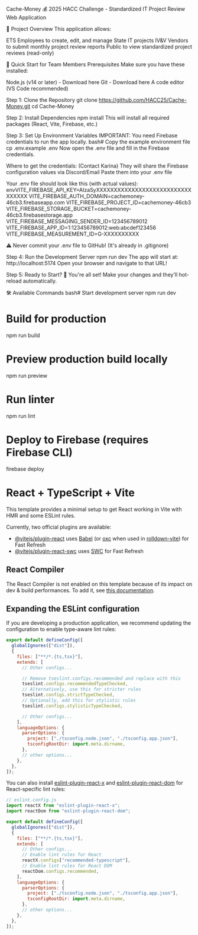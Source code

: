 Cache-Money 💰
2025 HACC Challenge - Standardized IT Project Review Web Application

🎯 Project Overview
This application allows:

ETS Employees to create, edit, and manage State IT projects
IV&V Vendors to submit monthly project review reports
Public to view standardized project reviews (read-only)

🚀 Quick Start for Team Members
Prerequisites
Make sure you have these installed:

Node.js (v14 or later) - Download here
Git - Download here
A code editor (VS Code recommended)

Step 1: Clone the Repository
git clone https://github.com/HACC25/Cache-Money.git
cd Cache-Money

Step 2: Install Dependencies
npm install
This will install all required packages (React, Vite, Firebase, etc.)

Step 3: Set Up Environment Variables
IMPORTANT: You need Firebase credentials to run the app locally.
bash# Copy the example environment file
cp .env.example .env
Now open the .env file and fill in the Firebase credentials.

Where to get the credentials:
(Contact Karina)
They will share the Firebase configuration values via Discord/Email
Paste them into your .env file

Your .env file should look like this (with actual values):
envVITE_FIREBASE_API_KEY=AIzaSyXXXXXXXXXXXXXXXXXXXXXXXXXXXXXXXXX
VITE_FIREBASE_AUTH_DOMAIN=cachemoney-46cb3.firebaseapp.com
VITE_FIREBASE_PROJECT_ID=cachemoney-46cb3
VITE_FIREBASE_STORAGE_BUCKET=cachemoney-46cb3.firebasestorage.app
VITE_FIREBASE_MESSAGING_SENDER_ID=123456789012
VITE_FIREBASE_APP_ID=1:123456789012:web:abcdef123456
VITE_FIREBASE_MEASUREMENT_ID=G-XXXXXXXXXX

⚠️ Never commit your .env file to GitHub! (It's already in .gitignore)

Step 4: Run the Development Server
npm run dev
The app will start at: http://localhost:5174
Open your browser and navigate to that URL!

Step 5: Ready to Start? 🎉
You're all set! Make your changes and they'll hot-reload automatically.

🛠️ Available Commands
bash# Start development server
npm run dev

# Build for production

npm run build

# Preview production build locally

npm run preview

# Run linter

npm run lint

# Deploy to Firebase (requires Firebase CLI)

firebase deploy

# React + TypeScript + Vite

This template provides a minimal setup to get React working in Vite with HMR and some ESLint rules.

Currently, two official plugins are available:

- [@vitejs/plugin-react](https://github.com/vitejs/vite-plugin-react/blob/main/packages/plugin-react) uses [Babel](https://babeljs.io/) (or [oxc](https://oxc.rs) when used in [rolldown-vite](https://vite.dev/guide/rolldown)) for Fast Refresh
- [@vitejs/plugin-react-swc](https://github.com/vitejs/vite-plugin-react/blob/main/packages/plugin-react-swc) uses [SWC](https://swc.rs/) for Fast Refresh

## React Compiler

The React Compiler is not enabled on this template because of its impact on dev & build performances. To add it, see [this documentation](https://react.dev/learn/react-compiler/installation).

## Expanding the ESLint configuration

If you are developing a production application, we recommend updating the configuration to enable type-aware lint rules:

```js
export default defineConfig([
  globalIgnores(["dist"]),
  {
    files: ["**/*.{ts,tsx}"],
    extends: [
      // Other configs...

      // Remove tseslint.configs.recommended and replace with this
      tseslint.configs.recommendedTypeChecked,
      // Alternatively, use this for stricter rules
      tseslint.configs.strictTypeChecked,
      // Optionally, add this for stylistic rules
      tseslint.configs.stylisticTypeChecked,

      // Other configs...
    ],
    languageOptions: {
      parserOptions: {
        project: ["./tsconfig.node.json", "./tsconfig.app.json"],
        tsconfigRootDir: import.meta.dirname,
      },
      // other options...
    },
  },
]);
```

You can also install [eslint-plugin-react-x](https://github.com/Rel1cx/eslint-react/tree/main/packages/plugins/eslint-plugin-react-x) and [eslint-plugin-react-dom](https://github.com/Rel1cx/eslint-react/tree/main/packages/plugins/eslint-plugin-react-dom) for React-specific lint rules:

```js
// eslint.config.js
import reactX from "eslint-plugin-react-x";
import reactDom from "eslint-plugin-react-dom";

export default defineConfig([
  globalIgnores(["dist"]),
  {
    files: ["**/*.{ts,tsx}"],
    extends: [
      // Other configs...
      // Enable lint rules for React
      reactX.configs["recommended-typescript"],
      // Enable lint rules for React DOM
      reactDom.configs.recommended,
    ],
    languageOptions: {
      parserOptions: {
        project: ["./tsconfig.node.json", "./tsconfig.app.json"],
        tsconfigRootDir: import.meta.dirname,
      },
      // other options...
    },
  },
]);
```
